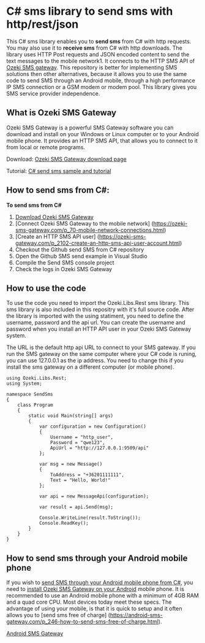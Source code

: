 # C# sms library to send sms with http/rest/json

This C# sms library enables you to **send sms** from C# with http requests. 
You may also use it to **receive sms** from C# with http downloads. The library
uses HTTP Post requests and JSON encoded content to send the text
messages to the mobile network1. It connects to the HTTP SMS API of 
[Ozeki SMS gateway](https://ozeki-sms-gateway.com). This repository is better
for implementing SMS solutions then other alternatives, because it allows
you to use the same code to send SMS through an Android mobile, through
a high performance IP SMS connection or a GSM modem or modem pool. This
library gives you SMS service provider independence.

## What is Ozeki SMS Gateway 

Ozeki SMS Gateway is a powerful SMS Gateway software you can download and install 
on your Windows or Linux computer or to your Android mobile phone. It provides
an HTTP SMS API, that allows you to connect to it from local or remote
programs.

Download: [Ozeki SMS Gateway download page](https://ozeki-sms-gateway.com/p_727-download-sms-gateway.html)

Tutorial: [C# send sms sample and tutorial](https://ozeki-sms-gateway.com/p_831-c-sharp-send-sms-with-the-http-rest-api-code-sample.html)

## How to send sms from C#: 

**To send sms from C#**
1. [Download Ozeki SMS Gateway](https://ozeki-sms-gateway.com/p_727-download-sms-gateway.html)
2. [Connect Ozeki SMS Gateway to the mobile network] (https://ozeki-sms-gateway.com/p_70-mobile-network-connections.html)
3. [Create an HTTP SMS API user] (https://ozeki-sms-gateway.com/p_2102-create-an-http-sms-api-user-account.html)
4. Checkout the Github send SMS from C# repository
5. Open the Github SMS send example in Visual Studio
6. Compile the Send SMS console project
7. Check the logs in Ozeki SMS Gateway

## How to use the code

To use the code you need to import the Ozeki.Libs.Rest sms library. This
sms library is also included in this repositry with it's full source code.
After the library is imported with the using statiment, you need to define
the username, password and the api url. You can create the username and 
password when you install an HTTP API user in your Ozeki SMS Gateway system.

The URL is the default http api URL to connect to your SMS gateway. If you
run the SMS gateway on the same computer where your C# code is runing, you
can use 127.0.0.1 as the ip address. You need to change this if you install
the sms gateway on a different computer (or mobile phone).


```
using Ozeki.Libs.Rest;
using System;

namespace SendSms
{
    class Program
    {
        static void Main(string[] args)
        {
            var configuration = new Configuration()
            {
                Username = "http_user",
                Password = "qwe123",
                ApiUrl = "http://127.0.0.1:9509/api"
            };

            var msg = new Message()
            {
                ToAddress = "+36201111111",
                Text = "Hello, World!"
            };

            var api = new MessageApi(configuration);

            var result = api.Send(msg);

            Console.WriteLine(result.ToString());
            Console.ReadKey();
        }
    }
}
```

## How to send sms through your Android mobile phone

If you wish to [send SMS through your Android mobile phone from C#](https://android-sms-gateway.com/), 
you need to [install Ozeki SMS Gateway on your Android](https://ozeki-sms-gateway.com/p_2847-how-to-install-ozeki-sms-gateway-on-android.html) 
mobile phone. It is recommended to use an Android mobile phone with a minimum of 
4GB RAM and a quad core CPU. Most devices today meet these specs. The advantage
of using your mobile, is that it is quick to setup and it often allows you
to [send sms free of charge] (https://android-sms-gateway.com/p_246-how-to-send-sms-free-of-charge.html).

[Android SMS Gateway](https://android-sms-gateway.com)
